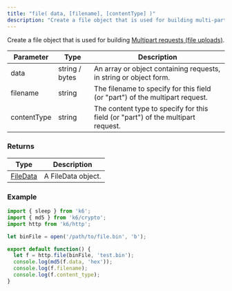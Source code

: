 ```yaml
---
title: "file( data, [filename], [contentType] )"
description: "Create a file object that is used for building multi-part requests."
---
```


Create a file object that is used for building [Multipart requests (file uploads)](/using-k6/multipart-requests-file-uploads).

| Parameter   | Type           | Description                                                                      |
| ----------- | -------------- | -------------------------------------------------------------------------------- |
| data        | string / bytes | An array or object containing requests, in string or object form.                |
| filename    | string         | The filename to specify for this field (or "part") of the multipart request.     |
| contentType | string         | The content type to specify for this field (or "part") of the multipart request. |


### Returns

| Type     | Description                                                        |
| -------- | ------------------------------------------------------------------ |
| [FileData](/javascript-api/k6-http/filedata) | A FileData object. |

### Example

<div class="code-group" data-props='{"labels": []}'>

```js
import { sleep } from 'k6';
import { md5 } from 'k6/crypto';
import http from 'k6/http';

let binFile = open('/path/to/file.bin', 'b');

export default function() {
  let f = http.file(binFile, 'test.bin');
  console.log(md5(f.data, 'hex'));
  console.log(f.filename);
  console.log(f.content_type);
}
```

</div>
